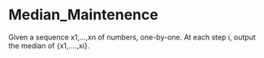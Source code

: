 # Median_Maintenence

Given a	sequence	x1,…,xn	of numbers,	one-by-one.
At each step i,	output the median	of {x1,….,xi}.
